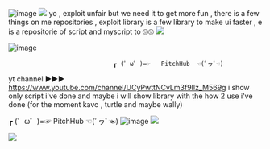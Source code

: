 ![image](https://user-images.githubusercontent.com/87212166/169653288-73a5b21b-d15c-4745-b6a4-fbf201969945.png)
![](https://gfycat.com/actualdefinitivegnatcatcher)
yo , exploit unfair but we need it to get more fun , there is a few things on me repositories , exploit library is a few library to make ui faster , e is a repositorie of script and myscript to 🙄🙄
![](https://media3.giphy.com/media/JR72uBNzdqEVe11JJx/giphy.gif?cid=6c09b952iiyip68i4n35rptka8jmxsen1khttg41vpxp91km&amp;rid=giphy.gif&amp;ct=s%22)

![image](https://user-images.githubusercontent.com/87212166/137377451-4ddceda9-39a1-470b-9e6e-0cec87d80f1b.png)





                                                                                               
                                 ┏ (゜ω゜)=☞   PitchHub  ☜(ﾟヮﾟ☜)


yt channel ▶▶▶
https://www.youtube.com/channel/UCyPwttNCvLm3f9Ilz_M569g
i show only script i've done and maybe i will show library with the how 2 use i've done (for the moment kavo , turtle and maybe wally)


┏ (゜ω゜)=☞   PitchHub  ☜(ﾟヮﾟ☜)
![image](https://user-images.githubusercontent.com/87212166/138928812-5f781dbe-0edb-4645-8eb1-076c4440c3fb.png)
![](https://gfycat.com/actualdefinitivegnatcatcher)

![](https://gfycat.com/hardsprygrayling)
